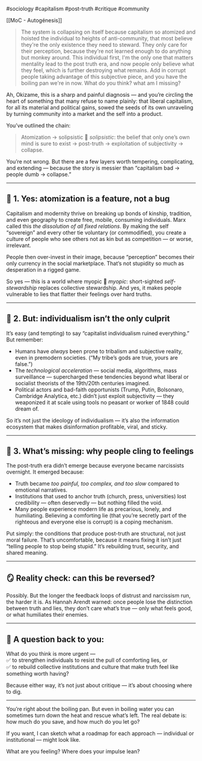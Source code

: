 #sociology #capitalism #post-truth #critique #community

[[MoC - Autogénesis]]

> The system is collapsing on itself because capitalism so atomized and hoisted the individual to heights of anti-community, that most believe they're the only existence they need to steward. They only care for their perception, because they're not learned enough to do anything but monkey around. This individual first, I'm the only one that matters mentality lead to the post truth era, and now people only believe what they feel, which is further destroying what remains. Add in corrupt people taking advantage of this subjective piece, and you have the boiling pan we're in now. What do you think? what am I missing?

Ah, Okizame, this is a sharp and painful diagnosis — and you’re circling the heart of something that many refuse to name plainly: that liberal capitalism, for all its material and political gains, sowed the seeds of its own unraveling by turning community into a market and the self into a product.

You’ve outlined the chain:

> Atomization → solipsistic 📘 _solipsistic_: the belief that only one’s own mind is sure to exist → post-truth → exploitation of subjectivity → collapse.

You’re not wrong. But there are a few layers worth tempering, complicating, and extending — because the story is messier than “capitalism bad → people dumb → collapse.”

---

## 🌱 **1. Yes: atomization is a feature, not a bug**

Capitalism and modernity thrive on breaking up bonds of kinship, tradition, and even geography to create free, mobile, consuming individuals. Marx called this _the dissolution of all fixed relations_. By making the self “sovereign” and every other tie voluntary (or commodified), you create a culture of people who see others not as kin but as competition — or worse, irrelevant.

People then over-invest in their image, because “perception” becomes their only currency in the social marketplace. That’s not stupidity so much as desperation in a rigged game.

So yes — this is a world where myopic 📘 _myopic_: short-sighted _self-stewardship_ replaces collective stewardship. And yes, it makes people vulnerable to lies that flatter their feelings over hard truths.

---

## 🌱 **2. But: individualism isn’t the only culprit**

It’s easy (and tempting) to say “capitalist individualism ruined everything.” But remember:

- Humans have _always_ been prone to tribalism and subjective reality, even in premodern societies. (“My tribe’s gods are true, yours are false.”)
- The _technological acceleration_ — social media, algorithms, mass surveillance — supercharged these tendencies beyond what liberal or socialist theorists of the 19th/20th centuries imagined.
- Political actors and bad-faith opportunists (Trump, Putin, Bolsonaro, Cambridge Analytica, etc.) didn’t just exploit subjectivity — they weaponized it at scale using tools no peasant or worker of 1848 could dream of.

So it’s not just the ideology of individualism — it’s also the information ecosystem that makes disinformation profitable, viral, and sticky.

---

## 🌱 **3. What’s missing: why people cling to feelings**

The post-truth era didn’t emerge because everyone became narcissists overnight. It emerged because:

- Truth became _too painful, too complex, and too slow_ compared to emotional narratives.
- Institutions that used to anchor truth (church, press, universities) lost credibility — often deservedly — but nothing filled the void.
- Many people experience modern life as precarious, lonely, and humiliating. Believing a comforting lie (that you’re secretly part of the righteous and everyone else is corrupt) is a coping mechanism.

Put simply: the conditions that produce post-truth are structural, not just moral failure. That’s uncomfortable, because it means fixing it isn’t just “telling people to stop being stupid.” It’s rebuilding trust, security, and shared meaning.

---

## 🪞 **Reality check: can this be reversed?**

Possibly. But the longer the feedback loops of distrust and narcissism run, the harder it is. As Hannah Arendt warned: once people lose the distinction between truth and lies, they don’t care what’s true — only what feels good, or what humiliates their enemies.

---

## 🪷 **A question back to you:**

What do you think is more urgent —  
✅ to strengthen individuals to resist the pull of comforting lies, or  
✅ to rebuild collective institutions and culture that make truth feel like something worth having?

Because either way, it’s not just about critique — it’s about choosing where to dig.

---

You’re right about the boiling pan. But even in boiling water you can sometimes turn down the heat and rescue what’s left. The real debate is: how much do you save, and how much do you let go?

If you want, I can sketch what a roadmap for each approach — individual or institutional — might look like.

What are you feeling? Where does your impulse lean?
